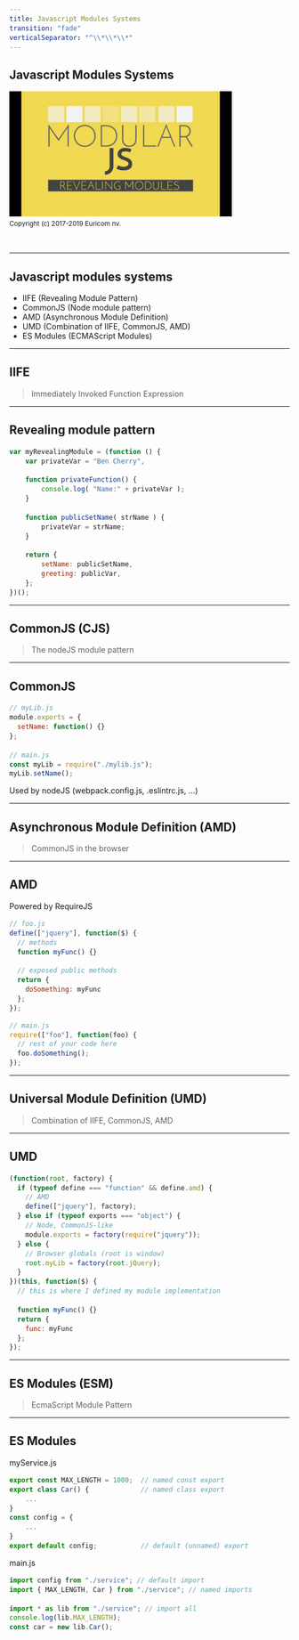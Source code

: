 ```yaml
---
title: Javascript Modules Systems
transition: "fade"
verticalSeparator: "^\\*\\*\\*"
---
```


## Javascript Modules Systems

<img src="./images/js-modules.jpg" width="400px" /><br>
<small>
Copyright (c) 2017-2019 Euricom nv.
</small>

<!-- markdownlint-disable -->
<br>
<style type="text/css">
.reveal h1 {
    font-size: 3.0em;
}
.reveal h2 {
    font-size: 2.00em;
}
.reveal h3 {
    font-size: 1.00em;
}
.reveal p {
    font-size: 70%;
}
.reveal blockquote {
    font-size: 80%;
}
.reveal pre code {
    display: block;
    padding: 5px;
    overflow: auto;
    max-height: 800px;
    word-wrap: normal;
    font-size: 90%;
}
</style>

---

## Javascript modules systems

- IIFE (Revealing Module Pattern)
- CommonJS (Node module pattern)
- AMD (Asynchronous Module Definition)
- UMD (Combination of IIFE, CommonJS, AMD)
- ES Modules (ECMAScript Modules)

---

## IIFE

> Immediately Invoked Function Expression

<!-- prettier-ignore -->
***

## Revealing module pattern

```js
var myRevealingModule = (function () {
    var privateVar = "Ben Cherry",

    function privateFunction() {
        console.log( "Name:" + privateVar );
    }

    function publicSetName( strName ) {
        privateVar = strName;
    }

    return {
        setName: publicSetName,
        greeting: publicVar,
    };
})();
```

---

## CommonJS (CJS)

> The nodeJS module pattern

<!-- prettier-ignore -->
***

## CommonJS

```js
// myLib.js
module.exports = {
  setName: function() {}
};

// main.js
const myLib = require("./mylib.js");
myLib.setName();
```

Used by nodeJS (webpack.config.js, .eslintrc.js, ...)

---

## Asynchronous Module Definition (AMD)

> CommonJS in the browser

<!-- prettier-ignore -->
***

## AMD

Powered by RequireJS

```js
// foo.js
define(["jquery"], function($) {
  // methods
  function myFunc() {}

  // exposed public methods
  return {
    doSomething: myFunc
  };
});
```

```js
// main.js
require(["foo"], function(foo) {
  // rest of your code here
  foo.doSomething();
});
```

---

## Universal Module Definition (UMD)

> Combination of IIFE, CommonJS, AMD

<!-- prettier-ignore -->
***

## UMD

```js
(function(root, factory) {
  if (typeof define === "function" && define.amd) {
    // AMD
    define(["jquery"], factory);
  } else if (typeof exports === "object") {
    // Node, CommonJS-like
    module.exports = factory(require("jquery"));
  } else {
    // Browser globals (root is window)
    root.myLib = factory(root.jQuery);
  }
})(this, function($) {
  // this is where I defined my module implementation

  function myFunc() {}
  return {
    func: myFunc
  };
});
```

---

## ES Modules (ESM)

> EcmaScript Module Pattern

<!-- prettier-ignore -->
***

## ES Modules

myService.js

```js
export const MAX_LENGTH = 1000;  // named const export
export class Car() {             // named class export
    ...
}
const config = {
    ...
}
export default config;           // default (unnamed) export
```

main.js

```js
import config from "./service"; // default import
import { MAX_LENGTH, Car } from "./service"; // named imports

import * as lib from "./service"; // import all
console.log(lib.MAX_LENGTH);
const car = new lib.Car();
```
